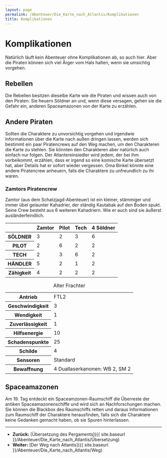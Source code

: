 ```yaml
---
layout: page
permalink: /Abenteuer/Die_Karte_nach_Atlantis/Komplikationen
title: Komplikationen
---
```


# Komplikationen

Natürlich läuft kein Abenteuer ohne Komplikationen ab, so auch hier. Aber die Piraten können sich viel Ärger vom Hals halten, wenn sie umsichtig vorgehen.

## Rebellen

Die Rebellen besitzen dieselbe Karte wie die Piraten und wissen auch von den Piraten. Sie heuern Söldner an und, wenn diese versagen, gehen sie die Gefahr ein, anderen Spaceamazonen von der Karte zu erzählen.

## Andere Piraten

Sollten die Charaktere zu unvorsichtig vorgehen und irgendwie Informationen über die Karte nach außen dringen lassen, werden sich bestimmt ein paar Piratencrews auf den Weg machen, um den Charakteren die Karte zu stehlen. Sie könnten den Charakteren aber natürlich auch einfach nur folgen. Der Atlantereinsiedler wird jedem, der bei ihm vorbeikommt, erzählen, dass er irgend so eine komische Karte übersetzt hat, aber Details hat er sofort wieder vergessen. Oma Binkel könnte eine andere Piratencrew anheuern, falls die Charaktere zu unfreundlich zu ihr waren.

### Zamtors Piratencrew

Zamtor (aus dem Schatzjagd-Abenteuer) ist ein kleiner, stämmiger und immer übel gelaunter Kahadrier, der ständig Kautabak auf den Boden spukt. Seine Crew besteht aus 6 weiteren Kahadriern. Wie er auch sind sie äußerst ausländerfeindlich.

<table>
<thead>
<tr><th> </th><th>Zamtor</th><th>Pilot</th><th>Tech</th><th>4 Söldner</th></tr>
</thead>
<tbody>
<tr><th>SÖLDNER</th><td>3</td><td>2</td><td>3</td><td>6</td></tr>
<tr><th>PILOT</th><td>2</td><td>6</td><td>2</td><td>2</td></tr>
<tr><th>TECH</th><td>2</td><td>3</td><td>6</td><td>2</td></tr>
<tr><th>HÄNDLER</th><td>5</td><td>2</td><td>1</td><td>2</td></tr>
<tr><th>Zähigkeit</th><td>4</td><td>2</td><td>2</td><td>2</td></tr>
</tbody>
</table>

<table>
<caption>Alter Frachter</caption>
<tbody>
<tr><th>Antrieb</th><td>FTL2</td></tr>
<tr><th>Geschwindigkeit</th><td>3</td></tr>
<tr><th>Wendigkeit</th><td>1</td></tr>
<tr><th>Zuverlässigkeit</th><td>1</td></tr>
<tr><th>Hilfsenergie</th><td>10</td></tr>
<tr><th>Schadenspunkte</th><td>25</td></tr>
<tr><th>Schilde</th><td>4</td></tr>
<tr><th>Sensoren</th><td>Standard</td></tr>
<tr><th>Bewaffnung</th><td>4 Duallaserkanonen: WB 2, SM 2</td></tr>
</tbody>
</table>

## Spaceamazonen

Am 19. Tag entdeckt ein Spaceamzonen-Raumschiff die Überreste der antiken Spaceamazonenschiffe und wird sich an Nachforschungen machen. Sie können die Blackbox des Raumschiffs retten und daraus Informationen zum Raumschiff der Charaktere herausfinden, falls sich die Charaktere keine Gedanken gemacht haben, ob sie Spuren hinterlassen.

***

- **Zurück:** [Übersetzung des Pergaments]({{ site.baseurl }}/Abenteuer/Die_Karte_nach_Atlantis/Übersetzung)
- **Weiter:** [Der Weg nach Atlantis]({{ site.baseurl }}/Abenteuer/Die_Karte_nach_Atlantis/Weg)
